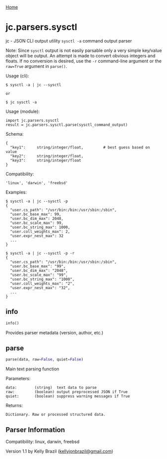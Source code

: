 [Home](https://kellyjonbrazil.github.io/jc/)

# jc.parsers.sysctl
jc - JSON CLI output utility `sysctl -a` command output parser

Note: Since `sysctl` output is not easily parsable only a very simple key/value object will be output. An attempt is made to convert obvious integers and floats. If no conversion is desired, use the `-r` command-line argument or the `raw=True` argument in `parse()`.

Usage (cli):

    $ sysctl -a | jc --sysctl

    or

    $ jc sysctl -a

Usage (module):

    import jc.parsers.sysctl
    result = jc.parsers.sysctl.parse(sysctl_command_output)

Schema:

    {
      "key1":     string/integer/float,         # best guess based on value
      "key2":     string/integer/float,
      "key3":     string/integer/float
    }

Compatibility:

    'linux', 'darwin', 'freebsd'

Examples:

    $ sysctl -a | jc --sysctl -p
    {
      "user.cs_path": "/usr/bin:/bin:/usr/sbin:/sbin",
      "user.bc_base_max": 99,
      "user.bc_dim_max": 2048,
      "user.bc_scale_max": 99,
      "user.bc_string_max": 1000,
      "user.coll_weights_max": 2,
      "user.expr_nest_max": 32
      ...
    }

    $ sysctl -a | jc --sysctl -p -r
    {
      "user.cs_path": "/usr/bin:/bin:/usr/sbin:/sbin",
      "user.bc_base_max": "99",
      "user.bc_dim_max": "2048",
      "user.bc_scale_max": "99",
      "user.bc_string_max": "1000",
      "user.coll_weights_max": "2",
      "user.expr_nest_max": "32",
      ...
    }


## info
```python
info()
```
Provides parser metadata (version, author, etc.)

## parse
```python
parse(data, raw=False, quiet=False)
```

Main text parsing function

Parameters:

    data:        (string)  text data to parse
    raw:         (boolean) output preprocessed JSON if True
    quiet:       (boolean) suppress warning messages if True

Returns:

    Dictionary. Raw or processed structured data.

## Parser Information
Compatibility:  linux, darwin, freebsd

Version 1.1 by Kelly Brazil (kellyjonbrazil@gmail.com)
